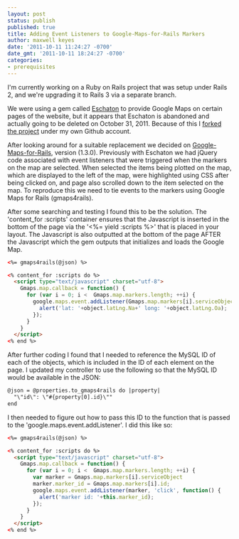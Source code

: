 ```yaml
---
layout: post
status: publish
published: true
title: Adding Event Listeners to Google-Maps-for-Rails Markers
author: maxwell keyes
date: '2011-10-11 11:24:27 -0700'
date_gmt: '2011-10-11 18:24:27 -0700'
categories:
- prerequisites
---
```


I'm currently working on a Ruby on Rails project that was setup under Rails 2,
and we're upgrading it to Rails 3 via a separate branch.

We were using a gem called [Eschaton][1]
to provide Google Maps on certain pages of the website, but it appears that
Eschaton is abandoned and actually going to be deleted on October 31, 2011.
Because of this I [forked the project][2] under my own Github account.

After looking around for a suitable replacement we decided on
[Google-Maps-for-Rails][3], version (1.3.0). Previously with Eschaton we had
jQuery code associated with event listeners that were triggered when the
markers on the map are selected. When selected the items being plotted on the
map, which are displayed to the left of the map, were highlighted using CSS
after being clicked on, and page also scrolled down to the item selected on
the map. To reproduce this we need to tie events to the markers using Google
Maps for Rails (gmaps4rails).
<!--more-->

After some searching and testing I found this to be the solution. The
'content_for :scripts' container ensures that the Javascript is inserted in
the bottom of the page via the '&lt;%= yield :scripts %&gt;' that is placed in
your layout. The Javascript is also outputted at the bottom of the page AFTER
the Javascript which the gem outputs that initializes and loads the Google Map.

``` html
<%= gmaps4rails(@json) %>

<% content_for :scripts do %>
  <script type="text/javascript" charset="utf-8">
    Gmaps.map.callback = function() {
      for (var i = 0; i <  Gmaps.map.markers.length; ++i) {
        google.maps.event.addListener(Gmaps.map.markers[i].serviceObject, 'click', function(object) { 
          alert('lat: '+object.latLng.Na+' long: '+object.latLng.Oa);
        });
      }
    }
  </script>
<% end %>
```

After further coding I found that I needed to reference the MySQL ID of each
of the objects, which is included in the ID of each element on the page. I
updated my controller to use the following so that the MySQL ID would be
available in the JSON:

```html
@json = @properties.to_gmaps4rails do |property|
  "\"id\": \"#{property[0].id}\""
end
```

I then needed to figure out how to pass this ID to the function that is passed
to the 'google.maps.event.addListener'. I did this like so:

```html
<%= gmaps4rails(@json) %>

<% content_for :scripts do %>
  <script type="text/javascript" charset="utf-8">
    Gmaps.map.callback = function() {
      for (var i = 0; i <  Gmaps.map.markers.length; ++i) {
        var marker = Gmaps.map.markers[i].serviceObject
        marker.marker_id = Gmaps.map.markers[i].id;
        google.maps.event.addListener(marker, 'click', function() {
          alert('marker id: '+this.marker_id);
        });
      }
    }
  </script>
<% end %>
```

[1]: https://github.com/yawningman/eschaton
[2]: https://github.com/redconfetti/eschaton
[3]: https://github.com/apneadiving/Google-Maps-for-Rails
